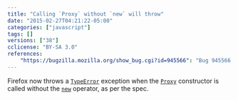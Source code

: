 ```yaml
---
title: "Calling `Proxy` without `new` will throw"
date: "2015-02-27T04:21:22-05:00"
categories: ["javascript"]
tags: []
versions: ["38"]
cclicense: "BY-SA 3.0"
references:
    "https://bugzilla.mozilla.org/show_bug.cgi?id=945566": "Bug 945566 – ES6 Proxies: calling Proxy() without `new` keyword -> TypeError"
---
```

Firefox now throws a [`TypeError`](https://developer.mozilla.org/en-US/docs/Web/JavaScript/Reference/Global_Objects/TypeError) exception when the [`Proxy`](https://developer.mozilla.org/en-US/docs/Web/JavaScript/Reference/Global_Objects/Proxy) constructor is called without the [`new`](https://developer.mozilla.org/en-US/docs/Web/JavaScript/Reference/Operators/new) operator, as per the spec.
